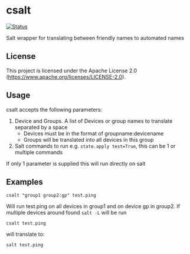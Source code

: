 # csalt

[![Status](https://api.travis-ci.org/TheCacophonyProject/csalt.svg)](https://travis-ci.org/TheCacophonyProject/csalt)

Salt wrapper for translating between friendly names to automated names

## License

This project is licensed under the Apache License 2.0
(https://www.apache.org/licenses/LICENSE-2.0).

## Usage

csalt accepts the following parameters:
1. Device and Groups. A list of Devices or group names to translate separated by a space
	- Devices must be in the format of groupname:devicename
	- Groups will be translated into all devices in this group
2. Salt commands to run e.g. `state.apply test=True`, this can be 1 or multiple commands

If only 1 parameter is supplied this will run directly on salt

## Examples

`csalt "group1 group2:gp" test.ping`

Will run test.ping on all devices in group1 and on device gp in group2.
If multiple devices around found `salt -L` will be run

`csalt test.ping`

will translate to:

`salt test.ping`